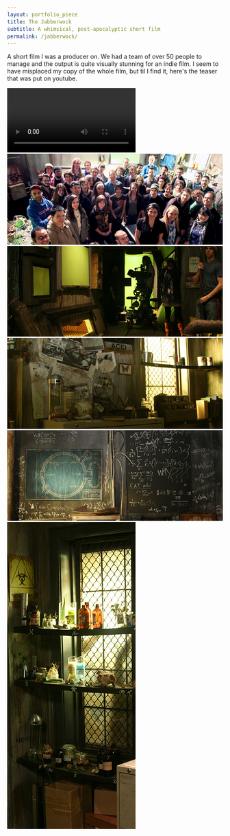 ```yaml
---
layout: portfolio_piece
title: The Jabberwock
subtitle: A whimsical, post-apocalyptic short film
permalink: /jabberwock/
---
```



<p class="justify">A short film I was a producer on. We had a team of over 50 people to manage and the output is quite visually stunning for an indie film. I seem to have misplaced my copy of the whole film, but til I find it, here's the teaser that was put on youtube.</p>

<video controls>
  <source src="/media/Jabberwock/jabberwock_teaser.mp4" type="video/mp4"/>
Your browser does not support the video tag.
</video>

<img class="port-img img-full" src="/media/Jabberwock/IMG_0844.jpg">
<img class="port-img img-full" src="/media/Jabberwock/Jabberwocky%20174.JPG">
<img class="port-img img-full" src="/media/Jabberwock/Jabberwocky%20073.JPG">
<img class="port-img img-full" src="/media/Jabberwock/Jabberwocky%20068.JPG">
<img class="port-img img-half" src="/media/Jabberwock/Jabberwocky%20214.JPG">

